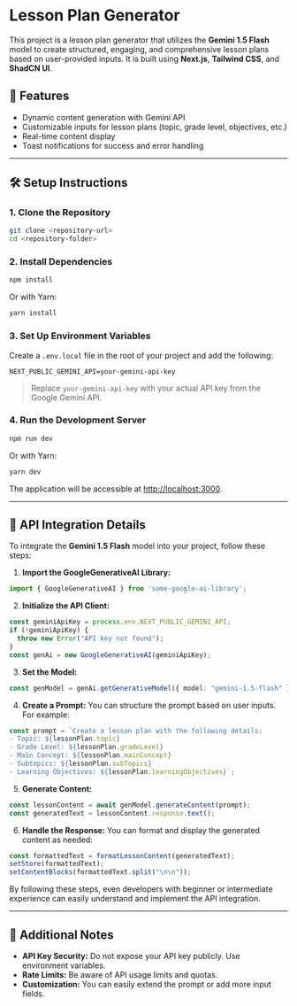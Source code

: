 # Lesson Plan Generator

This project is a lesson plan generator that utilizes the **Gemini 1.5 Flash** model to create structured, engaging, and comprehensive lesson plans based on user-provided inputs. It is built using **Next.js**, **Tailwind CSS**, and **ShadCN UI**.

## 🚀 Features
- Dynamic content generation with Gemini API
- Customizable inputs for lesson plans (topic, grade level, objectives, etc.)
- Real-time content display
- Toast notifications for success and error handling

---

## 🛠️ Setup Instructions

### 1. Clone the Repository
```bash
git clone <repository-url>
cd <repository-folder>
```

### 2. Install Dependencies
```bash
npm install
```
Or with Yarn:
```bash
yarn install
```

### 3. Set Up Environment Variables

Create a `.env.local` file in the root of your project and add the following:
```
NEXT_PUBLIC_GEMINI_API=your-gemini-api-key
```
> Replace `your-gemini-api-key` with your actual API key from the Google Gemini API.

### 4. Run the Development Server
```bash
npm run dev
```
Or with Yarn:
```bash
yarn dev
```

The application will be accessible at [http://localhost:3000](http://localhost:3000).

---

## 📘 API Integration Details

To integrate the **Gemini 1.5 Flash** model into your project, follow these steps:

1. **Import the GoogleGenerativeAI Library:**
```typescript
import { GoogleGenerativeAI } from 'some-google-ai-library';
```

2. **Initialize the API Client:**
```typescript
const geminiApiKey = process.env.NEXT_PUBLIC_GEMINI_API;
if (!geminiApiKey) {
  throw new Error("API key not found");
}
const genAi = new GoogleGenerativeAI(geminiApiKey);
```

3. **Set the Model:**
```typescript
const genModel = genAi.getGenerativeModel({ model: "gemini-1.5-flash" });
```

4. **Create a Prompt:**
You can structure the prompt based on user inputs. For example:
```typescript
const prompt = `Create a lesson plan with the following details:
- Topic: ${lessonPlan.topic}
- Grade Level: ${lessonPlan.gradeLevel}
- Main Concept: ${lessonPlan.mainConcept}
- Subtopics: ${lessonPlan.subTopics}
- Learning Objectives: ${lessonPlan.learningObjectives}`;
```

5. **Generate Content:**
```typescript
const lessonContent = await genModel.generateContent(prompt);
const generatedText = lessonContent.response.text();
```

6. **Handle the Response:**
You can format and display the generated content as needed:
```typescript
const formattedText = formatLessonContent(generatedText);
setStore(formattedText);
setContentBlocks(formattedText.split("\n\n"));
```

By following these steps, even developers with beginner or intermediate experience can easily understand and implement the API integration.

---

## 📄 Additional Notes
- **API Key Security:** Do not expose your API key publicly. Use environment variables.
- **Rate Limits:** Be aware of API usage limits and quotas.
- **Customization:** You can easily extend the prompt or add more input fields.
